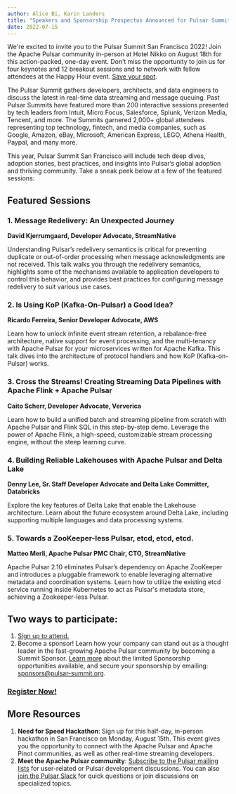 ```yaml
---
author: Alice Bi, Karin Landers
title: "Speakers and Sponsorship Prospectus Announced for Pulsar Summit San Francisco 2022"
date: 2022-07-15
---
```


We're excited to invite you to the Pulsar Summit San Francisco 2022! Join the Apache Pulsar community in-person at Hotel Nikko on August 18th for this action-packed, one-day event. Don’t miss the opportunity to join us for four keynotes and 12 breakout sessions and to network with fellow attendees at the Happy Hour event. [Save your spot](https://www.eventbrite.com/e/pulsar-summit-san-francisco-2022-tickets-332014162297).

<!--truncate-->

The Pulsar Summit gathers developers, architects, and data engineers to discuss the latest in real-time data streaming and message queuing. Past Pulsar Summits have featured more than 200 interactive sessions presented by tech leaders from Intuit, Micro Focus, Salesforce, Splunk, Verizon Media, Tencent, and more. The Summits garnered 2,000+ global attendees representing top technology, fintech, and media companies, such as Google, Amazon, eBay, Microsoft, American Express, LEGO, Athena Health, Paypal, and many more. 
 
This year, Pulsar Summit San Francisco will include tech deep dives, adoption stories, best practices, and insights into Pulsar’s global adoption and thriving community. Take a sneak peek below at a few of the featured sessions:

## Featured Sessions
 
### 1. Message Redelivery: An Unexpected Journey
**David Kjerrumgaard, Developer Advocate, StreamNative**

Understanding Pulsar’s redelivery semantics is critical for preventing duplicate or out-of-order processing when message acknowledgments are not received. This talk walks you through the redelivery semantics, highlights some of the mechanisms available to application developers to control this behavior, and provides best practices for configuring message redelivery to suit various use cases.
 
### 2. Is Using KoP (Kafka-On-Pulsar) a Good Idea?
**Ricardo Ferreira, Senior Developer Advocate, AWS**

Learn how to unlock infinite event stream retention, a rebalance-free architecture, native support for event processing, and the multi-tenancy with Apache Pulsar for your microservices written for Apache Kafka. This talk dives into the architecture of protocol handlers and how KoP (Kafka-on-Pulsar) works.

### 3. Cross the Streams! Creating Streaming Data Pipelines with Apache Flink + Apache Pulsar
**Caito Scherr, Developer Advocate, Ververica** 

Learn how to build a unified batch and streaming pipeline from scratch with Apache Pulsar and Flink SQL in this step-by-step demo. Leverage the power of Apache Flink, a high-speed, customizable stream processing engine, without the steep learning curve.  
 
### 4. Building Reliable Lakehouses with Apache Pulsar and Delta Lake
**Denny Lee, Sr. Staff Developer Advocate and Delta Lake Committer, Databricks**

Explore the key features of Delta Lake that enable the Lakehouse architecture. Learn about the future ecosystem around Delta Lake, including supporting multiple languages and data processing systems. 
 
### 5. Towards a ZooKeeper-less Pulsar, etcd, etcd, etcd.
**Matteo Merli, Apache Pulsar PMC Chair, CTO, StreamNative**

Apache Pulsar 2.10 eliminates Pulsar’s dependency on Apache ZooKeeper and introduces a pluggable framework to enable leveraging alternative metadata and coordination systems. Learn how to utilize the existing etcd service running inside Kubernetes to act as Pulsar's metadata store, achieving a Zookeeper-less Pulsar.
 
## Two ways to participate:

1. [Sign up to attend.](https://www.eventbrite.com/e/pulsar-summit-san-francisco-2022-tickets-332014162297)
2. Become a sponsor! Learn how your company can stand out as a thought leader in the fast-growing Apache Pulsar community by becoming a Summit Sponsor. [Learn more](https://6585952.fs1.hubspotusercontent-na1.net/hubfs/6585952/Pulsar%20Summit%20San%20Francisco%202022%20Sponsorship%20Prospectus%20v.2.pdf) about the limited Sponsorship opportunities available, and secure your sponsorship by emailing: sponsors@pulsar-summit.org. 


### **[Register Now!](https://www.eventbrite.com/e/pulsar-summit-san-francisco-2022-tickets-332014162297)**

## More Resources

1. **Need for Speed Hackathon**: Sign up for this half-day, in-person hackathon in San Francisco on Monday, August 15th. This event gives you the opportunity to connect with the Apache Pulsar and Apache Pinot communities, as well as other real-time streaming developers. 
2. **Meet the Apache Pulsar community**: [Subscribe to the Pulsar mailing lists](https://pulsar.apache.org/community#section-welcome) for user-related or Pulsar development discussions. You can also [join the Pulsar Slack](https://apache-pulsar.herokuapp.com/) for quick questions or join discussions on specialized topics.